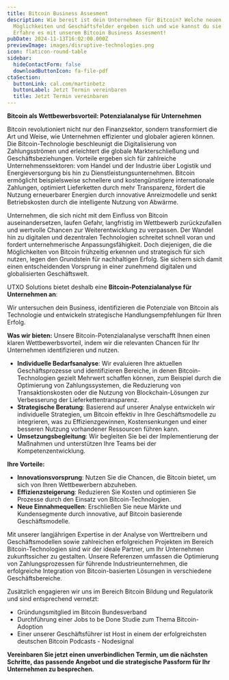 ```yaml
---
title: Bitcoin Business Assesment
description: Wie bereit ist dein Unternehmen für Bitcoin? Welche neuen
  Möglichkeiten und Geschäftsfelder ergeben sich und wie kannst du sie nutzen?
  Erfahre es mit unserem Bitcoin Business Assesment!
pubDate: 2024-11-13T16:02:00.000Z
previewImage: images/disruptive-technologies.png
icon: flaticon-round-table
sidebar:
  hideContactForm: false
  downloadButtonIcon: fa-file-pdf
ctaSection:
  buttonLink: cal.com/martinbetz
  buttonLabel: Jetzt Termin vereinbaren
  title: Jetzt Termin vereinbaren
---
```

**Bitcoin als Wettbewerbsvorteil: Potenzialanalyse für Unternehmen**

Bitcoin revolutioniert nicht nur den Finanzsektor, sondern transformiert die Art und Weise, wie Unternehmen effizienter und globaler agieren können. Die Bitcoin-Technologie beschleunigt die Digitalisierung von Zahlungsströmen und erleichtert die globale Markterschließung und Geschäftsbeziehungen. Vorteile ergeben sich für zahlreiche Unternehmenssektoren: vom Handel und der Industrie über Logistik und Energieversorgung bis hin zu Dienstleistungsunternehmen. Bitcoin ermöglicht beispielsweise schnellere und kostengünstigere internationale Zahlungen, optimiert Lieferketten durch mehr Transparenz, fördert die Nutzung erneuerbarer Energien durch innovative Anreizmodelle und senkt Betriebskosten durch die intelligente Nutzung von Abwärme.

Unternehmen, die sich nicht mit dem Einfluss von Bitcoin auseinandersetzen, laufen Gefahr, langfristig im Wettbewerb zurückzufallen und wertvolle Chancen zur Weiterentwicklung zu verpassen. Der Wandel hin zu digitalen und dezentralen Technologien schreitet schnell voran und fordert unternehmerische Anpassungsfähigkeit. Doch diejenigen, die die Möglichkeiten von Bitcoin frühzeitig erkennen und strategisch für sich nutzen, legen den Grundstein für nachhaltigen Erfolg. Sie sichern sich damit einen entscheidenden Vorsprung in einer zunehmend digitalen und globalisierten Geschäftswelt.

UTXO Solutions bietet deshalb eine **Bitcoin-Potenzialanalyse für Unternehmen an**:

Wir untersuchen dein Business, identifizieren die Potenziale von Bitcoin als Technologie und entwickeln strategische Handlungsempfehlungen für Ihren Erfolg.

**Was wir bieten:** Unsere Bitcoin-Potenzialanalyse verschafft Ihnen einen klaren Wettbewerbsvorteil, indem wir die relevanten Chancen für Ihr Unternehmen identifizieren und nutzen.

- **Individuelle Bedarfsanalyse**: Wir evaluieren Ihre aktuellen Geschäftsprozesse und identifizieren Bereiche, in denen Bitcoin-Technologien gezielt Mehrwert schaffen können, zum Beispiel durch die Optimierung von Zahlungssystemen, die Reduzierung von Transaktionskosten oder die Nutzung von Blockchain-Lösungen zur Verbesserung der Lieferkettentransparenz.
- **Strategische Beratung**: Basierend auf unserer Analyse entwickeln wir individuelle Strategien, um Bitcoin effektiv in Ihre Geschäftsmodelle zu integrieren, was zu Effizienzgewinnen, Kostensenkungen und einer besseren Nutzung vorhandener Ressourcen führen kann.
- **Umsetzungsbegleitung**: Wir begleiten Sie bei der Implementierung der Maßnahmen und unterstützen Ihre Teams bei der Kompetenzentwicklung.

**Ihre Vorteile:**

- **Innovationsvorsprung**: Nutzen Sie die Chancen, die Bitcoin bietet, um sich von Ihren Wettbewerbern abzuheben.
- **Effizienzsteigerung**: Reduzieren Sie Kosten und optimieren Sie Prozesse durch den Einsatz von Bitcoin-Technologien.
- **Neue Einnahmequellen**: Erschließen Sie neue Märkte und Kundensegmente durch innovative, auf Bitcoin basierende Geschäftsmodelle.

Mit unserer langjährigen Expertise in der Analyse von Werttreibern und Geschäftsmodellen sowie zahlreichen erfolgreichen Projekten im Bereich Bitcoin-Technologien sind wir der ideale Partner, um Ihr Unternehmen zukunftssicher zu gestalten. Unsere Referenzen umfassen die Optimierung von Zahlungsprozessen für führende Industrieunternehmen, die erfolgreiche Integration von Bitcoin-basierten Lösungen in verschiedene Geschäftsbereiche.

Zusätzlich engagieren wir uns im Bereich Bitcoin Bildung und Regulatorik und sind entsprechend vernetzt:

- Gründungsmitglied im Bitcoin Bundesverband
- Durchführung einer Jobs to be Done Studie zum Thema Bitcoin-Adoption
- Einer unserer Geschäftsführer ist Host in einem der erfolgreichsten deutschen Bitcoin Podcasts - Nodesignal

**Vereinbaren Sie jetzt einen unverbindlichen Termin, um die nächsten Schritte, das passende Angebot und die strategische Passform für Ihr Unternehmen zu besprechen.**
